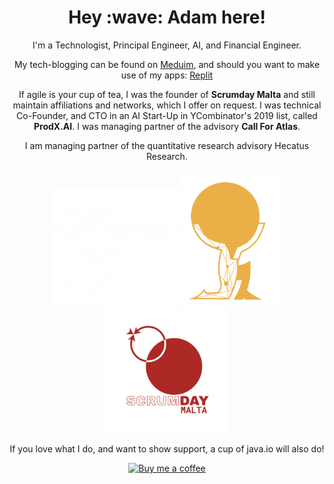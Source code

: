 <h1 align='center'>Hey :wave: Adam here!</h1>
<p align='center'>
I'm a Technologist, Principal Engineer, AI, and Financial Engineer.
</p>
<p align='center'>My tech-blogging can be found on <a href="https://medium.com/@adamdarmanin">Meduim</a>, and should you want to make use of my apps: <a href="https://replit.com/@radmada">Replit</a>
</p>

<p align='center'>If agile is your cup of tea, I was the founder of <b>Scrumday Malta</b> and still maintain affiliations and networks, which I offer on request. I was technical Co-Founder, and CTO in an AI Start-Up in YCombinator's 2019 list, called <b>ProdX.AI</b>. I was managing partner of the advisory <b>Call For Atlas</b>.</p>
<p align='center'>I am managing partner of the quantitative research advisory <a>Hecatus Research</a>.</p> 

<p align="center">
  <a href="https://callforatlas.com"><img width="200" src="https://github.com/adamd1985/adamd1985/blob/master/hecatus_whitelogo.png" alt="Social banner for Hecatus Research"></a>
  <a href="https://callforatlas.com"><img width="160" src="https://github.com/adamd1985/adamd1985/blob/master/cfalogo.png" alt="Social banner for Call for Atlas"></a>
  <img width="200" src="https://github.com/adamd1985/adamd1985/blob/master/sdm-logo-transpr.png" alt="Social banner for Call for Scrumday Malta">
</p>

<p align='center'>If you love what I do, and want to show support, a cup of java.io will also do!</p>
<p align="center">
    <a href="https://www.buymeacoffee.com/AdamadA">
    <img width="450" src="https://img.buymeacoffee.com/api/?url=aHR0cHM6Ly9jZG4uYnV5bWVhY29mZmVlLmNvbS91cGxvYWRzL3Byb2ZpbGVfcGljdHVyZXMvMjAyMi8wOC9IOEFwTHBXNmcxZVBjR1NnLmpwZ0AzMDB3XzBlLndlYnA=&creator=AdamadA&design_code=1&design_color=%23ff813f&slug=AdamadA" alt="Buy me a coffee"/>
  </a>
  </p>
</p>
